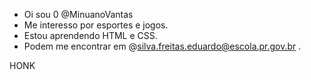 - Oi sou 0 @MinuanoVantas
- Me interesso por esportes e jogos. 
- Estou aprendendo HTML e CSS.
- Podem me encontrar em @silva.freitas.eduardo@escola.pr.gov.br .

<!---
MinuanoVantas/MinuanoVantas is a ✨ special ✨ repository because its `README.md` (this file) appears on your GitHub profile.
You can click the Preview link to take a look at your changes.
--->

HONK
